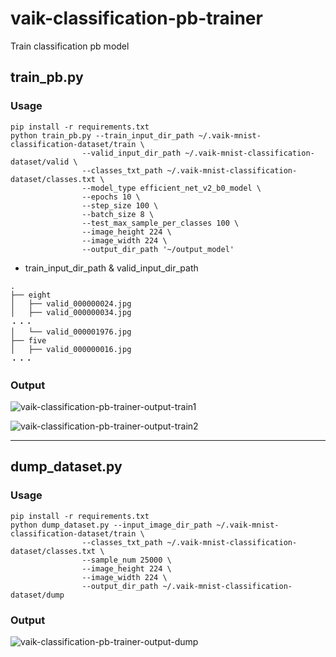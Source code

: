 # vaik-classification-pb-trainer

Train classification pb model

## train_pb.py

### Usage

```shell
pip install -r requirements.txt
python train_pb.py --train_input_dir_path ~/.vaik-mnist-classification-dataset/train \
                --valid_input_dir_path ~/.vaik-mnist-classification-dataset/valid \
                --classes_txt_path ~/.vaik-mnist-classification-dataset/classes.txt \
                --model_type efficient_net_v2_b0_model \
                --epochs 10 \
                --step_size 100 \
                --batch_size 8 \
                --test_max_sample_per_classes 100 \
                --image_height 224 \
                --image_width 224 \
                --output_dir_path '~/output_model'        
```

- train_input_dir_path & valid_input_dir_path

```shell
.
├── eight
│   ├── valid_000000024.jpg
│   ├── valid_000000034.jpg
・・・
│   └── valid_000001976.jpg
├── five
│   ├── valid_000000016.jpg
・・・
```

### Output

![vaik-classification-pb-trainer-output-train1](https://user-images.githubusercontent.com/116471878/200271108-3b485be9-be4d-48f3-b185-855be8651cf6.png)

![vaik-classification-pb-trainer-output-train2](https://user-images.githubusercontent.com/116471878/200271111-f21fc130-02f1-4d6d-b609-26884ebb9c59.png)
 
-----

## dump_dataset.py

### Usage

```shell
pip install -r requirements.txt
python dump_dataset.py --input_image_dir_path ~/.vaik-mnist-classification-dataset/train \
                --classes_txt_path ~/.vaik-mnist-classification-dataset/classes.txt \
                --sample_num 25000 \
                --image_height 224 \
                --image_width 224 \
                --output_dir_path ~/.vaik-mnist-classification-dataset/dump
```

### Output

![vaik-classification-pb-trainer-output-dump](https://user-images.githubusercontent.com/116471878/200271097-7a024ef7-d4a9-4d95-9809-ea4607a2c2dd.png)